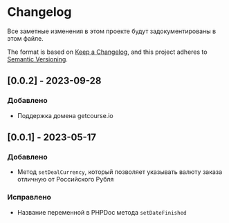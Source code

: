 # Changelog

Все заметные изменения в этом проекте будут задокументированы в этом файле.

The format is based on [Keep a Changelog](https://keepachangelog.com/en/1.0.0/),
and this project adheres to [Semantic Versioning](https://semver.org/spec/v2.0.0.html).


## [0.0.2] - 2023-09-28
### Добавлено
- Поддержка домена getcourse.io

## [0.0.1] - 2023-05-17
### Добавлено
- Метод `setDealCurrency`, который позволяет указывать валюту заказа отличную от Российского Рубля
### Исправлено
- Название переменной в PHPDoc метода `setDateFinished`